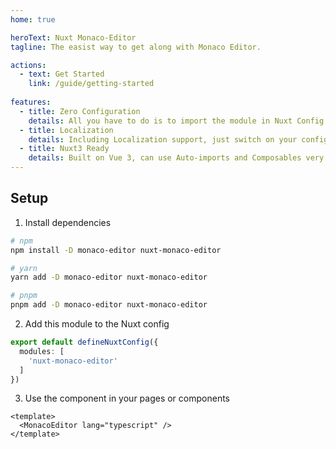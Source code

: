 ```yaml
---
home: true

heroText: Nuxt Monaco-Editor
tagline: The easist way to get along with Monaco Editor.

actions:
  - text: Get Started
    link: /guide/getting-started
      
features:
  - title: Zero Configuration
    details: All you have to do is to import the module in Nuxt Config.
  - title: Localization
    details: Including Localization support, just switch on your config.
  - title: Nuxt3 Ready
    details: Built on Vue 3, can use Auto-imports and Composables very easily.
---
```


## Setup
1. Install dependencies
```sh
# npm
npm install -D monaco-editor nuxt-monaco-editor

# yarn
yarn add -D monaco-editor nuxt-monaco-editor

# pnpm
pnpm add -D monaco-editor nuxt-monaco-editor
```

2. Add this module to the Nuxt config
```ts
export default defineNuxtConfig({
  modules: [
    'nuxt-monaco-editor'
  ]
})
```

3. Use the component in your pages or components
```vue
<template>
  <MonacoEditor lang="typescript" />
</template>
```